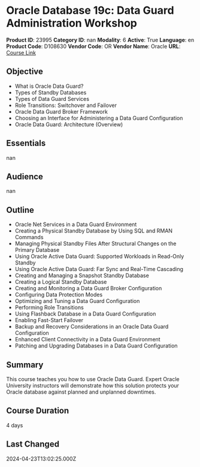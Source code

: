 # Oracle Database 19c: Data Guard Administration Workshop

**Product ID**: 23995
**Category ID**: nan
**Modality**: 6
**Active**: True
**Language**: en
**Product Code**: D108630
**Vendor Code**: OR
**Vendor Name**: Oracle
**URL**: [Course Link](https://www.fastlaneus.com/course/oracle-d108630)

## Objective
- What is Oracle Data Guard?
- Types of Standby Databases
- Types of Data Guard Services
- Role Transitions: Switchover and Failover
- Oracle Data Guard Broker Framework
- Choosing an Interface for Administering a Data Guard Configuration
- Oracle Data Guard: Architecture (Overview)

## Essentials
nan

## Audience
nan

## Outline
- Oracle Net Services in a Data Guard Environment
- Creating a Physical Standby Database by Using SQL and RMAN Commands
- Managing Physical Standby Files After Structural Changes on the Primary Database
- Using Oracle Active Data Guard: Supported Workloads in Read-Only Standby
- Using Oracle Active Data Guard: Far Sync and Real-Time Cascading
- Creating and Managing a Snapshot Standby Database
- Creating a Logical Standby Database
- Creating and Monitoring a Data Guard Broker Configuration
- Configuring Data Protection Modes
- Optimizing and Tuning a Data Guard Configuration
- Performing Role Transitions
- Using Flashback Database in a Data Guard Configuration
- Enabling Fast-Start Failover
- Backup and Recovery Considerations in an Oracle Data Guard Configuration
- Enhanced Client Connectivity in a Data Guard Environment
- Patching and Upgrading Databases in a Data Guard Configuration

## Summary
This course teaches you how to use Oracle Data Guard. Expert Oracle University instructors will demonstrate how this solution protects your Oracle database against planned and unplanned downtimes.

## Course Duration
4 days

## Last Changed
2024-04-23T13:02:25.000Z
